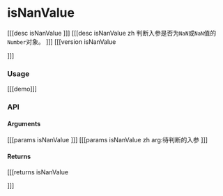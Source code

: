 # isNanValue
[[[desc isNanValue
]]]
[[[desc isNanValue zh
判断入参是否为`NaN`或`NaN`值的`Number`对象。
]]]
[[[version isNanValue
  
]]]
### Usage

[[[demo]]]


### API

#### Arguments
[[[params isNanValue
]]]
[[[params isNanValue zh
arg:待判断的入参
]]]
#### Returns
[[[returns isNanValue

]]]